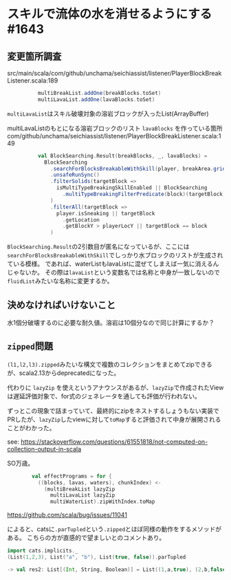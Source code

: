 # スキルで流体の水を消せるようにする #1643

## 変更箇所調査

src/main/scala/com/github/unchama/seichiassist/listener/PlayerBlockBreakListener.scala:189

```scala
          multiBreakList.addOne(breakBlocks.toSet)
          multiLavaList.addOne(lavaBlocks.toSet)
```
`multiLavaList`はスキル破壊対象の溶岩ブロックが入ったList(ArrayBuffer)

multiLavaListのもとになる溶岩ブロックのリスト `lavaBlocks` を作っている箇所
com/github/unchama/seichiassist/listener/PlayerBlockBreakListener.scala:149

```scala
          val BlockSearching.Result(breakBlocks, _, lavaBlocks) =
            BlockSearching
              .searchForBlocksBreakableWithSkill(player, breakArea.gridPoints(), block)
              .unsafeRunSync()
              .filterSolids(targetBlock =>
                isMultiTypeBreakingSkillEnabled || BlockSearching
                  .multiTypeBreakingFilterPredicate(block)(targetBlock)
              )
              .filterAll(targetBlock =>
                player.isSneaking || targetBlock
                  .getLocation
                  .getBlockY > playerLocY || targetBlock == block
              )

```
`BlockSearching.Result`の2引数目が匿名になっているが、ここには`searchForBlocksBreakableWithSkill`でしっかり水ブロックのリストが生成されている模様。
であれば、waterListもlavaListに混ぜてしまえば一気に消えるんじゃないか。
その際は`lavaList`という変数名では名称と中身が一致しないので`fluidList`みたいな名称に変更するか。

## 決めなければいけないこと

水1個分破壊するのに必要な耐久値。溶岩は10個分なので同じ計算にするか？

## `zipped`問題

`(l1,l2,l3).zipped`みたいな構文で複数のコレクションをまとめてzipできるが、scala2.13からdeprecatedになった。

代わりに `lazyZip` を使えというアナウンスがあるが、`lazyZip`で作成されたViewは遅延評価対象で、for式のジェネレータを通しても評価が行われない。

ずっとこの現象で詰まっていて、最終的にzipをネストするしょうもない実装でPRしたが、`lazyZip`したviewに対して`toMap`すると評価されて中身が展開されることがわかった。

see: https://stackoverflow.com/questions/61551818/not-computed-on-collection-output-in-scala

SO万歳。

```scala
        val effectPrograms = for {
          ((blocks, lavas, waters), chunkIndex) <-
            (multiBreakList lazyZip
              multiLavaList lazyZip
              multiWaterList).zipWithIndex.toMap

```

https://github.com/scala/bug/issues/11041

によると、catsに`.parTupled`という`.zipped`とほぼ同様の動作をするメソッドがある。
こちらの方が直感的で望ましいとのコメントあり。

```scala
import cats.implicits._
(List(1,2,3), List("a", "b"), List(true, false)).parTupled 

-> val res2: List[(Int, String, Boolean)] = List((1,a,true), (2,b,false))
```
